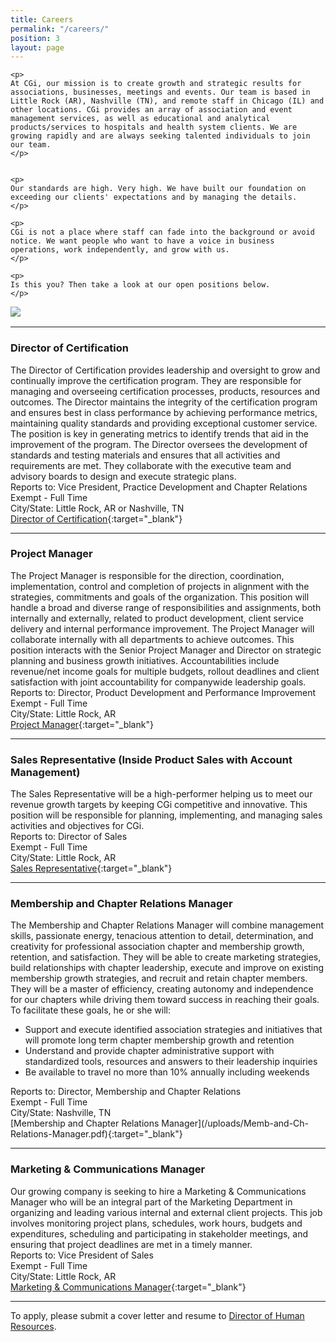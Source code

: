 ```yaml
---
title: Careers
permalink: "/careers/"
position: 3
layout: page
---
```



<div class="row mb-5 pb-4" style="margin-bottom: 1rem !important;">

  <div class="col-md-6">

    <p>
	At CGi, our mission is to create growth and strategic results for associations, businesses, meetings and events. Our team is based in Little Rock (AR), Nashville (TN), and remote staff in Chicago (IL) and other locations. CGi provides an array of association and event management services, as well as educational and analytical products/services to hospitals and health system clients. We are growing rapidly and are always seeking talented individuals to join our team.
    </p>


    <p>
    Our standards are high. Very high. We have built our foundation on exceeding our clients' expectations and by managing the details. 
    </p>

    <p>
    CGi is not a place where staff can fade into the background or avoid notice. We want people who want to have a voice in business operations, work independently, and grow with us. 
    </p>

    <p>
    Is this you? Then take a look at our open positions below.
    </p>

  </div>

  <div class="col-md-6">
    <img src="/uploads/Highland%20Ridge%20II.jpg" style="max-height: 375px;">
  </div>

</div>


<hr>

### Director of Certification
The Director of Certification provides leadership and oversight to grow and continually improve the certification program. They are responsible for managing and overseeing certification processes, products, resources and outcomes. The Director maintains the integrity of the certification program and ensures best in class performance by achieving performance metrics, maintaining quality standards and providing exceptional customer service. The position is key in generating metrics to identify trends that aid in the improvement of the program. The Director oversees the development of standards and testing materials and ensures that all activities and requirements are met. They collaborate with the executive team and advisory boards to design and execute strategic plans.<br />
Reports to: Vice President, Practice Development and Chapter Relations<br />
Exempt - Full Time<br />
City/State: Little Rock, AR or Nashville, TN<br />
[Director of Certification](/uploads/Director-of-Certification.pdf){:target="_blank"}

<hr>

### Project Manager
The Project Manager is responsible for the direction, coordination, implementation, control and completion of projects in alignment with the strategies, commitments and goals of the organization. This position will handle a broad and diverse range of responsibilities and assignments, both internally and externally, related to product development, client service delivery and internal performance improvement. The Project Manager will collaborate internally with all departments to achieve outcomes. This position interacts with the Senior Project Manager and Director on strategic planning and business growth initiatives. Accountabilities include revenue/net income goals for multiple budgets, rollout deadlines and client satisfaction with joint accountability for companywide leadership goals. <br />
Reports to: Director, Product Development and Performance Improvement<br />
Exempt - Full Time<br />
City/State: Little Rock, AR<br />
[Project Manager](/uploads/Project-Manager.pdf){:target="_blank"}

<hr>

### Sales Representative (Inside Product Sales with Account Management)
The Sales Representative will be a high-performer helping us to meet our revenue growth targets by keeping CGi competitive and innovative. This position will be responsible for planning, implementing, and managing sales activities and objectives for CGi.<br />
Reports to: Director of Sales<br />
Exempt - Full Time<br />
City/State: Little Rock, AR<br />
[Sales Representative](/uploads/Sales-Representative.pdf){:target="_blank"}

<hr>

### Membership and Chapter Relations Manager
The Membership and Chapter Relations Manager will combine management skills, passionate energy, tenacious attention to detail, determination, and creativity for professional association chapter and membership growth, retention, and satisfaction.  They will be able to create marketing strategies, build relationships with chapter leadership, execute and improve on existing membership growth strategies, and recruit and retain chapter members. They will be a master of efficiency, creating autonomy and independence for our chapters while driving them toward success in reaching their goals.<br />
To facilitate these goals, he or she will:
<ul>
<li>Support and execute identified association strategies and initiatives that will promote long term chapter membership growth and retention</li>
<li>Understand and provide chapter administrative support with standardized tools, resources and answers to their leadership inquiries</li>
<li>Be available to travel no more than 10% annually including weekends</li>
</ul>
Reports to: Director, Membership and Chapter Relations <br />
Exempt - Full Time<br />
City/State: Nashville, TN<br />
[Membership and Chapter Relations Manager](/uploads/Memb-and-Ch-Relations-Manager.pdf){:target="_blank"}

<hr>


### Marketing & Communications Manager
Our growing company is seeking to hire a Marketing & Communications Manager who will be an integral part of the Marketing Department in organizing and leading various internal and external client projects. This job involves monitoring project plans, schedules, work hours, budgets and expenditures, scheduling and participating in stakeholder meetings, and ensuring that project deadlines are met in a timely manner.<br />
Reports to: Vice President of Sales<br />
Exempt - Full Time<br />
City/State: Little Rock, AR<br />
[Marketing & Communications Manager](/uploads/MarComm-Manager.pdf){:target="_blank"}

<hr>

To apply, please submit a cover letter and resume to [Director of Human Resources](mailto:clund@cgiresults.com).
